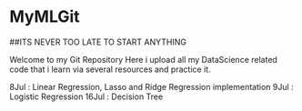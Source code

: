 # MyMLGit
##ITS NEVER TOO LATE TO START ANYTHING

Welcome to my Git Repository
Here i upload all my DataScience related code that i learn via several resources and practice it.

8Jul : Linear Regression, Lasso and Ridge Regression implementation
9Jul : Logistic Regression
16Jul : Decision Tree
